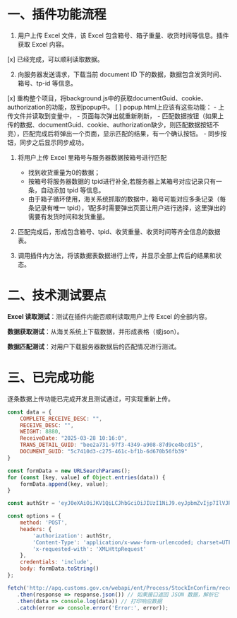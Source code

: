 # 一、插件功能流程

1. 用户上传 Excel 文件，该 Excel 包含箱号、箱子重量、收货时间等信息。插件获取 Excel 内容。

[x] 已经完成，可以顺利读取数据。

2. 向服务器发送请求，下载当前 document ID 下的数据，数据包含发货时间、箱号、tp-id 等信息。

[x] 重构整个项目，将background.js中的获取documentGuid、cookie、authorization的功能，放到popup中。
[ ] popup.html上应该有这些功能：
    - 上传文件并读取到变量中，
    - 页面每次弹出就重新刷新，
    - 匹配数据按钮（如果上传的数据、documentGuid、cookie、authorization缺少，则匹配数据按钮不亮），匹配完成后将弹出一个页面，显示匹配的结果，有一个确认按钮。
    - 同步按钮，同步之后显示同步成功。

1. 将用户上传 Excel 里箱号与服务器数据按箱号进行匹配
    - 找到收货重量为0的数据；
    - 按箱号将服务器数据的 tpid进行补全,若服务器上某箱号对应记录只有一条，自动添加 tpid 等信息。
    - 由于箱子循环使用，海关系统抓取的数据中，箱号可能对应多条记录（每条记录有唯一 tpid），1配多时需要弹出页面让用户进行选择，这里弹出的需要有发货时间和发货重量。
  
2. 匹配完成后，形成包含箱号、tpid、收货重量、收货时间等齐全信息的数据表。

3. 调用插件内方法，将该数据表数据进行上传，并显示全部上传后的结果和状态。

# 二、技术测试要点

**Excel 读取测试**：测试在插件内能否顺利读取用户上传 Excel 的全部内容。

**数据获取测试**：从海关系统上下载数据，并形成表格（或json）。

**数据匹配测试**：对用户下载服务器数据后的匹配情况进行测试。

# 三、已完成功能

逐条数据上传功能已完成开发且测试通过，可实现重新上传。

```javascript
const data = {
    COMPLETE_RECEIVE_DESC: "",
    RECEIVE_DESC: "",
    WEIGHT: 8880,
    ReceiveDate: "2025-03-28 10:16:0",
    TRANS_DETAIL_GUID: "bee2a731-97f3-4349-a908-87d9ce4bcd15",
    DOCUMENT_GUID: "5c7410d3-c275-461c-bf1b-6d670b56fb39"
}

const formData = new URLSearchParams();
for (const [key, value] of Object.entries(data)) {
    formData.append(key, value);
}

const authStr = 'eyJ0eXAiOiJKV1QiLCJhbGciOiJIUzI1NiJ9.eyJpbmZvIjp7IlVJRCI6IkNFRThFMDE2RDY0MEFFOENDRjUyRTUwRjU1MTAwN0U1IiwiRW50VHlwZSI6IkdyYWluIiwiUmVnaXN0ZXJEYXRlIjoiMjAyMi0wMi0yMyAxMTozNToxOC45MDciLCJVc2VyTmFtZSI6IjIxMDAwMDEyMDAwMDExIiwiRGlzcGxheU5hbWUiOiLmnY7lh68iLCJDb3JyZXBOYW1lIjoi5Y-y5rSq5paMIiwiRW1haWwiOiJqaXVzYW50aWVsaW5nQDE2My5jb20iLCJNb2JpbGVQaG9uZSI6IjE5OTY5OTM3NjY1IiwiRW50T3JnQ29kZSI6IjkxMjExMjIxNjczNzYxNTVYSCIsIkVudE5hbWUiOiLkuZ3kuInpm4blm6Lpk4Hlsq3lpKfosYbnp5HmioDmnInpmZDlhazlj7giLCJFbnROYW1lU3lzIjoi5Lmd5LiJ6ZuG5Zui6ZOB5bKt5aSn6LGG56eR5oqA5pyJ6ZmQ5YWs5Y-4IiwiRW50R3VpZCI6ImE1NmY2ZmExLWM2YzYtNGRlYy1iYjRhLTQyZWYxMzA4YTkyNiIsIk9yZ0NvZGUiOiIyNDY0MDAiLCJPcmdOYW1lIjoi6ZOB5bKt5rW35YWz5pys6YOoIiwic3ciOjAsImRhZG91IjowLCJmdHkiOjEsInRlcm1pbmFsIjowLCJtYXRvdSI6MCwiamlua291IjoxfSwiZXhwIjoxNzQzOTA2ODQwLjA5Mjc2NDR9.D4HPgTKCjje9oaA-xVln-ilbYhWlqw_hGyz2ti7O8_s'

const options = {
    method: 'POST',
    headers: {
        'authorization': authStr,
        'Content-Type': 'application/x-www-form-urlencoded; charset=UTF-8',
        'x-requested-with': 'XMLHttpRequest'
    },
    credentials: 'include',
    body: formData.toString()
};

fetch('http://apq.customs.gov.cn/webapi/ent/Process/StockInConfirm/receive/update/A', options)
   .then(response => response.json()) // 如果接口返回 JSON 数据，解析它
   .then(data => console.log(data)) // 打印响应数据
   .catch(error => console.error('Error:', error));
```
